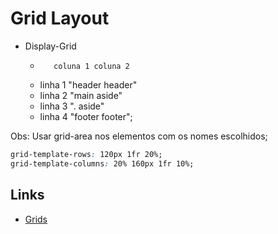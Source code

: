 # Grid Layout

- Display-Grid
  -        coluna 1 coluna 2
  - linha 1 "header header"
  - linha 2 "main   aside"
  - linha 3 ".      aside"
  - linha 4 "footer footer";

Obs: Usar grid-area nos elementos com os nomes escolhidos;

```css
grid-template-rows: 120px 1fr 20%;
grid-template-columns: 20% 160px 1fr 10%;
```

## Links

- [Grids](https://developer.mozilla.org/en-US/docs/Learn/CSS/CSS_layout/Grids)
